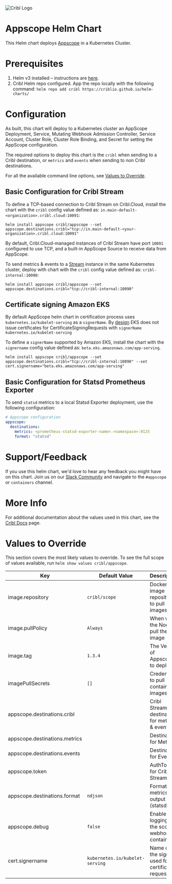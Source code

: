 ![Cribl Logo](../../images/Cribl_Logo_Color_TM.png)

# Appscope Helm Chart

This Helm chart deploys [Appscope](https://appscope.dev/) in a Kubernetes Cluster.

# Prerequisites

1. Helm v3 installed – instructions are [here](https://helm.sh/docs/intro/install/).
2. Cribl Helm repo configured. App the repo locally with the following command:
    `helm repo add cribl https://criblio.github.io/helm-charts/`


# Configuration

As built, this chart will deploy to a Kubernetes cluster an AppScope Deployment, Service, Mutating Webhook Admission Controller, Service Account, Cluster Role, Cluster Role Binding, and Secret for setting the AppScope configuration. 

The required options to deploy this chart is the `cribl` when sending to a Cribl destination, or `metrics` and `events` when sending to non Cribl destinations.

For all the available command line options, see [Values to Override](#values-to-override). 

## Basic Configuration for Cribl Stream

To define a TCP-based connection to Cribl Stream on Cribl.Cloud, install the chart with the `cribl` config value defined as: `in.main-default-<organization>.cribl.cloud:10091`:

 `helm install appscope cribl/appscope --set appscope.destinations.cribl="tcp://in.main-default-<your-organization>.cribl.cloud:10091"`

By default, Cribl.Cloud-managed instances of Cribl Stream have port `10091` configured to use TCP, and a built-in AppScope Source to receive data from AppScope. 

To send metrics & events to a [Stream](https://cribl.io/stream/) instance in the same Kubernetes cluster, deploy with chart with the `cribl` config value defined as: `cribl-internal:10090`:

 `helm install appscope cribl/appscope --set appscope.destinations.cribl="tcp://cribl-internal:10090"`

## Certificate signing Amazon EKS

By default AppScope helm chart in certification process uses `kubernetes.io/kubelet-serving` as a `signerName`.
By [design](https://docs.aws.amazon.com/eks/latest/userguide/cert-signing.html) EKS does not issue certificates for CertificateSigningRequests with `signerName` `kubernetes.io/kubelet-serving`

To define a `signerName` supported by Amazon EKS, install the chart with the `signername` config value defined as: `beta.eks.amazonaws.com/app-serving`.

 `helm install appscope cribl/appscope --set appscope.destinations.cribl="tcp://cribl-internal:10090" --set cert.signername="beta.eks.amazonaws.com/app-serving"`

## Basic Configuration for Statsd Prometheus Exporter

To send `statsd` metrics to a local Statsd Exporter deployment, use the following configuration:

```yaml
# Appscope configuration 
appscope:
  destinations: 
    metrics: <prometheus-statsd-exporter-name>.<namespace>:9125
    format: "statsd"
```

# Support/Feedback

If you use this helm chart, we'd love to hear any feedback you might have on this chart. Join us on our [Slack Community](https://cribl.io/community) and navigate to the `#appscope` or `containers` channel.

# More Info

For additional documentation about the values used in this chart, see the [Cribl Docs](https://appscope.dev/docs/cli-reference/#k8s) page.

# Values to Override

This section covers the most likely values to override. To see the full scope of values available, run `helm show values cribl/appscope`.

| Key                                                                            | Default Value                       | Description                                        |
|--------------------------------------------------------------------------------|-------------------------------------|----------------------------------------------------|
| image.repository                                                               | `cribl/scope`                       | Docker image repository to pull images             |
| image.pullPolicy                                                               | `Always`                            | When will the Node pull the image                  |
| image.tag                                                                      | `1.3.4`                             | The Version of Appscope to deploy                  |
| imagePullSecrets                                                               | `[]`                                | Credentials to pull container images               |
| appscope.destinations.cribl                                                    |                                     | Cribl Stream destination for metrics & events      |
| appscope.destinations.metrics                                                  |                                     | Destination for Metrics                            |
| appscope.destinations.events                                                   |                                     | Destination for Events                             |
| appscope.token                                                                 |                                     | AuthToken for Cribl Stream                         |
| appscope.destinations.format                                                   | `ndjson`                            | Format of metrics output (statsd|ndjson)           |
| appscope.debug                                                                 | `false`                             | Enable logging in the scope webhook container      |
| cert.signername                                                                | `kubernetes.io/kubelet-serving`     | Name of the signer used for certificate request    |
